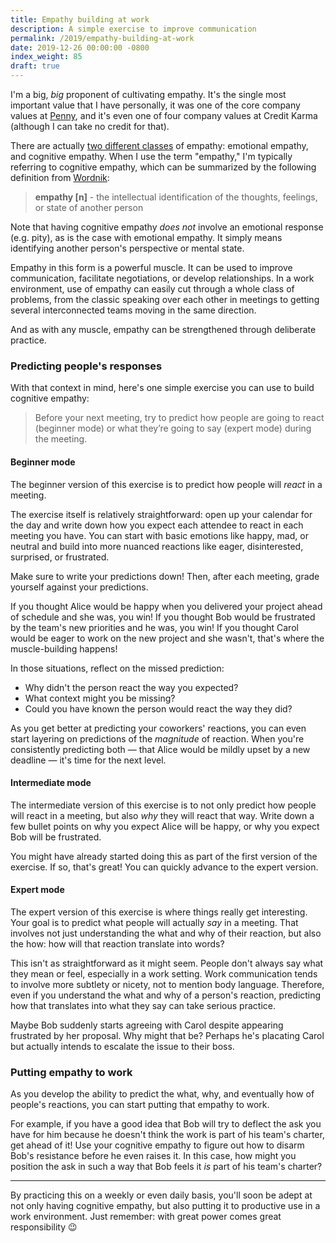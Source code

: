 ```yaml
---
title: Empathy building at work
description: A simple exercise to improve communication
permalink: /2019/empathy-building-at-work
date: 2019-12-26 00:00:00 -0800
index_weight: 85
draft: true
---
```


I'm a big, _big_ proponent of cultivating empathy. It's the single most important value that I have personally, it was one of the core company values at [Penny](https://pennyapp.io), and it's even one of four company values at Credit Karma (although I can take no credit for that).

There are actually [two different classes](https://en.wikipedia.org/wiki/Empathy#Classification) of empathy: emotional empathy, and cognitive empathy. When I use the term "empathy," I'm typically referring to cognitive empathy, which can be summarized by the following definition from [Wordnik](https://www.wordnik.com/words/empathy):

> **empathy [n]** - the intellectual identification of the thoughts, feelings, or state of another person

Note that having cognitive empathy _does not_ involve an emotional response (e.g. pity), as is the case with emotional empathy. It simply means identifying another person's perspective or mental state.

Empathy in this form is a powerful muscle. It can be used to improve communication, facilitate negotiations, or develop relationships. In a work environment, use of empathy can easily cut through a whole class of problems, from the classic speaking over each other in meetings to getting several interconnected teams moving in the same direction.

And as with any muscle, empathy can be strengthened through deliberate practice.

### Predicting people's responses

With that context in mind, here's one simple exercise you can use to build cognitive empathy:

> Before your next meeting, try to predict how people are going to react (beginner mode) or what they’re going to say (expert mode) during the meeting.

#### Beginner mode

The beginner version of this exercise is to predict how people will _react_ in a meeting.

The exercise itself is relatively straightforward: open up your calendar for the day and write down how you expect each attendee to react in each meeting you have. You can start with basic emotions like happy, mad, or neutral and build into more nuanced reactions like eager, disinterested, surprised, or frustrated.

Make sure to write your predictions down! Then, after each meeting, grade yourself against your predictions.

If you thought Alice would be happy when you delivered your project ahead of schedule and she was, you win! If you thought Bob would be frustrated by the team's new priorities and he was, you win! If you thought Carol would be eager to work on the new project and she wasn't, that's where the muscle-building happens!

In those situations, reflect on the missed prediction:

* Why didn't the person react the way you expected?
* What context might you be missing?
* Could you have known the person would react the way they did?

As you get better at predicting your coworkers' reactions, you can even start layering on predictions of the _magnitude_ of reaction. When you're consistently predicting both &mdash; that Alice would be mildly upset by a new deadline &mdash; it's time for the next level.

#### Intermediate mode

The intermediate version of this exercise is to not only predict how people will react in a meeting, but also _why_ they will react that way. Write down a few bullet points on why you expect Alice will be happy, or why you expect Bob will be frustrated.

You might have already started doing this as part of the first version of the exercise. If so, that's great! You can quickly advance to the expert version.

#### Expert mode

The expert version of this exercise is where things really get interesting. Your goal is to predict what people will actually _say_ in a meeting. That involves not just understanding the what and why of their reaction, but also the how: how will that reaction translate into words?

This isn't as straightforward as it might seem. People don't always say what they mean or feel, especially in a work setting. Work communication tends to involve more subtlety or nicety, not to mention body language. Therefore, even if you understand the what and why of a person's reaction, predicting how that translates into what they say can take serious practice.

Maybe Bob suddenly starts agreeing with Carol despite appearing frustrated by her proposal. Why might that be? Perhaps he's placating Carol but actually intends to escalate the issue to their boss.

### Putting empathy to work

As you develop the ability to predict the what, why, and eventually how of people's reactions, you can start putting that empathy to work.

For example, if you have a good idea that Bob will try to deflect the ask you have for him because he doesn't think the work is part of his team's charter, get ahead of it! Use your cognitive empathy to figure out how to disarm Bob's resistance before he even raises it. In this case, how might you position the ask in such a way that Bob feels it _is_ part of his team's charter?

---

By practicing this on a weekly or even daily basis, you'll soon be adept at not only having cognitive empathy, but also putting it to productive use in a work environment. Just remember: with great power comes great responsibility 😉
